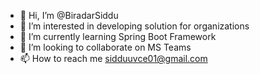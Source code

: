 - 👋 Hi, I’m @BiradarSiddu
- 👀 I’m interested in developing solution for organizations
- 🌱 I’m currently learning Spring Boot Framework
- 💞️ I’m looking to collaborate on MS Teams
- 📫 How to reach me sidduuvce01@gmail.com

<!---
BiradarSiddu/BiradarSiddu is a ✨ special ✨ repository because its `README.md` (this file) appears on your GitHub profile.
You can click the Preview link to take a look at your changes.
--->
